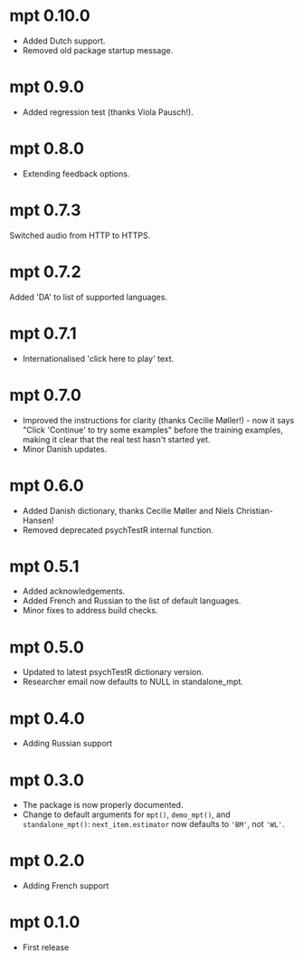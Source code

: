 # mpt 0.10.0

* Added Dutch support.
* Removed old package startup message.

# mpt 0.9.0

* Added regression test (thanks Viola Pausch!).

# mpt 0.8.0

* Extending feedback options.

# mpt 0.7.3

Switched audio from HTTP to HTTPS.

# mpt 0.7.2

Added 'DA' to list of supported languages.

# mpt 0.7.1

* Internationalised 'click here to play' text.

# mpt 0.7.0

* Improved the instructions for clarity (thanks Cecilie Møller!) - 
now it says "Click 'Continue' to try some examples" before the training
examples, making it clear that the real test hasn't started yet.
* Minor Danish updates.

# mpt 0.6.0

* Added Danish dictionary, thanks Cecilie Møller and Niels Christian-Hansen!
* Removed deprecated psychTestR internal function.

# mpt 0.5.1

* Added acknowledgements.
* Added French and Russian to the list of default languages.
* Minor fixes to address build checks.

# mpt 0.5.0

* Updated to latest psychTestR dictionary version.
* Researcher email now defaults to NULL in standalone_mpt.

# mpt 0.4.0

* Adding Russian support

# mpt 0.3.0

* The package is now properly documented.
* Change to default arguments for `mpt()`, `demo_mpt()`,
and `standalone_mpt()`: 
`next_item.estimator` now defaults to `'BM'`, not `'WL'`.

# mpt 0.2.0

* Adding French support

# mpt 0.1.0

* First release
